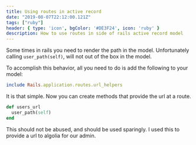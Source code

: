 ```yaml
---
title: Using routes in active record
date: "2019-08-07T22:12:00.121Z"
tags: ["ruby"]
header: { type: 'icon', bgColor: '#DE3F24', icon: 'ruby' }
description: How to use routes in side of rails active record model
---
```


Some times in rails you need to render the path in the model.
Unfortunately calling `user_path(self)`, will not out of the box in the model.

To accomplish this behavior, all you need to do is add the following to your model:
```ruby
include Rails.application.routes.url_helpers
```

It is that simple.
Now you can create methods that provide the url at a route.
```ruby
def users_url
  user_path(self)
end
```

This should not be abused, and should be used sparingly.
I used this to provide a url to algolia for our admin.